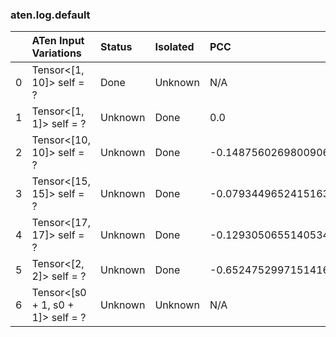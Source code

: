 ### aten.log.default
|    | ATen Input Variations             | Status   | Isolated   | PCC                  | Host   |
|---:|:----------------------------------|:---------|:-----------|:---------------------|:-------|
|  0 | Tensor<[1, 10]> self = ?          | Done     | Unknown    | N/A                  | N/A    |
|  1 | Tensor<[1, 1]> self = ?           | Unknown  | Done       | 0.0                  | 0      |
|  2 | Tensor<[10, 10]> self = ?         | Unknown  | Done       | -0.14875602698009063 | 0      |
|  3 | Tensor<[15, 15]> self = ?         | Unknown  | Done       | -0.07934496524151638 | 0      |
|  4 | Tensor<[17, 17]> self = ?         | Unknown  | Done       | -0.12930506551405346 | 0      |
|  5 | Tensor<[2, 2]> self = ?           | Unknown  | Done       | -0.6524752997151416  | 0      |
|  6 | Tensor<[s0 + 1, s0 + 1]> self = ? | Unknown  | Unknown    | N/A                  | N/A    |

